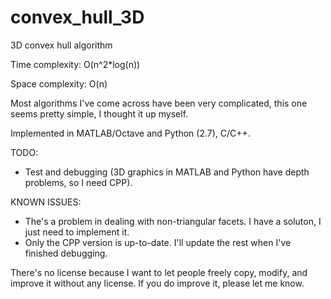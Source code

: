 convex_hull_3D
==============

3D convex hull algorithm


Time complexity:  O(n^2*log(n))

Space complexity: O(n)


Most algorithms I've come across have been very complicated, this one seems pretty simple, I thought it up myself.


Implemented in MATLAB/Octave and Python (2.7), C/C++.

TODO:
- Test and debugging (3D graphics in MATLAB and Python have depth problems, so I need CPP).

KNOWN ISSUES:
- The's a problem in dealing with non-triangular facets. I have a soluton, I just need to implement it.
- Only the CPP version is up-to-date. I'll update the rest when I've finished debugging.

There's no license because I want to let people freely copy, modify, and improve it without any license. If you do improve it, please let me know.
